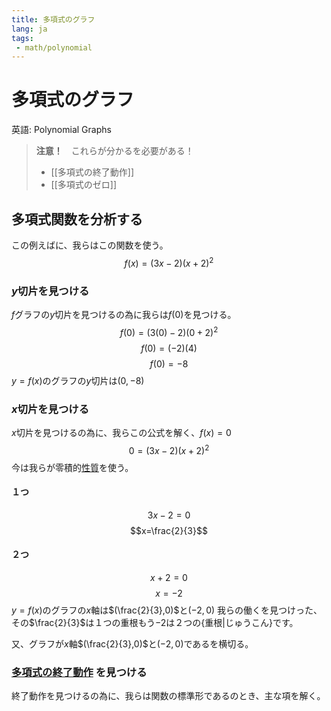 ```yaml
---
title: 多項式のグラフ
lang: ja
tags:
 - math/polynomial
---
```

# 多項式のグラフ
英語: Polynomial Graphs

> **注意！**　これらが分かるを必要がある！
>  - [[多項式の終了動作]]
>  - [[多項式のゼロ]]

## 多項式関数を分析する
この例えばに、我らはこの関数を使う。
$$f(x)=(3x-2)(x+2)^2$$
### $y$切片を見つける
$f$グラフの$y$切片を見つけるの為に我らは$f(0)$を見つける。
$$
f(0)=(3(0)-2)(0+2)^2
$$
$$
f(0)=(-2)(4)
$$
$$
f(0)=-8
$$
$y=f(x)$のグラフの$y$切片は$(0,-8)$
### $x$切片を見つける
$x$切片を見つけるの為に、我らこの公式を解く、$f(x)=0$
$$
0=(3x-2)(x+2)^2
$$
今は我らが零積的[性質]()を使う。
#### １つ
$$3x-2=0$$
$$x=\frac{2}{3}$$
#### ２つ
$$x+2=0$$
$$x=-2$$
$y=f(x)$のグラフの$x$軸は$(\frac{2}{3},0)$と$(-2,0)$
我らの働くを見つけった、その$\frac{2}{3}$は１つの重根もう$-2$は２つの{重根|じゅうこん}です。

又、グラフが$x$軸$(\frac{2}{3},0)$と$(-2,0)$であるを横切る。

### [多項式の終了動作](多項式の終了動作.md) を見つける
終了動作を見つけるの為に、我らは関数の標準形であるのとき、主な項を解く。